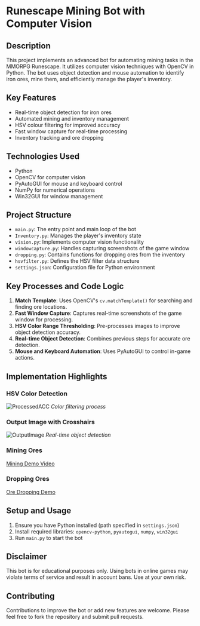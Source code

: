 # Runescape Mining Bot with Computer Vision

## Description

This project implements an advanced bot for automating mining tasks in the MMORPG Runescape. It utilizes computer vision techniques with OpenCV in Python. The bot uses object detection and mouse automation to identify iron ores, mine them, and efficiently manage the player's inventory.

## Key Features

- Real-time object detection for iron ores
- Automated mining and inventory management
- HSV colour filtering for improved accuracy
- Fast window capture for real-time processing
- Inventory tracking and ore dropping

## Technologies Used

- Python
- OpenCV for computer vision
- PyAutoGUI for mouse and keyboard control
- NumPy for numerical operations
- Win32GUI for window management

## Project Structure

- `main.py`: The entry point and main loop of the bot
- `Inventory.py`: Manages the player's inventory state
- `vision.py`: Implements computer vision functionality
- `windowcapture.py`: Handles capturing screenshots of the game window
- `dropping.py`: Contains functions for dropping ores from the inventory
- `hsvfilter.py`: Defines the HSV filter data structure
- `settings.json`: Configuration file for Python environment

## Key Processes and Code Logic

1. **Match Template**: Uses OpenCV's `cv.matchTemplate()` for searching and finding ore locations.
2. **Fast Window Capture**: Captures real-time screenshots of the game window for processing.
3. **HSV Color Range Thresholding**: Pre-processes images to improve object detection accuracy.
4. **Real-time Object Detection**: Combines previous steps for accurate ore detection.
5. **Mouse and Keyboard Automation**: Uses PyAutoGUI to control in-game actions.

## Implementation Highlights

### HSV Color Detection
![ProcessedACC](https://user-images.githubusercontent.com/72145252/130072585-03fc2d02-fd88-4109-9e81-0772c50ed588.png)
*Color filtering process*

### Output Image with Crosshairs
![OutputImage](https://user-images.githubusercontent.com/72145252/130072823-2dbd2840-cd63-41bc-94f2-c928528c0d5d.png)
*Real-time object detection*

### Mining Ores
[Mining Demo Video](https://user-images.githubusercontent.com/72145252/130077310-71b7c029-6cb8-4a08-99ee-27e1e661c5f6.mp4)

### Dropping Ores
[Ore Dropping Demo](https://user-images.githubusercontent.com/72145252/129974088-b1c096cf-862a-4c4a-93ca-c7762e307e2c.mp4)

## Setup and Usage

1. Ensure you have Python installed (path specified in `settings.json`)
2. Install required libraries: `opencv-python`, `pyautogui`, `numpy`, `win32gui`
3. Run `main.py` to start the bot

## Disclaimer

This bot is for educational purposes only. Using bots in online games may violate terms of service and result in account bans. Use at your own risk.

## Contributing

Contributions to improve the bot or add new features are welcome. Please feel free to fork the repository and submit pull requests.

